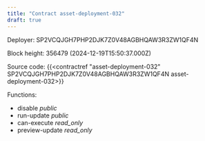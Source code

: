 ```yaml
---
title: "Contract asset-deployment-032"
draft: true
---
```

Deployer: SP2VCQJGH7PHP2DJK7Z0V48AGBHQAW3R3ZW1QF4N


 



Block height: 356479 (2024-12-19T15:50:37.000Z)

Source code: {{<contractref "asset-deployment-032" SP2VCQJGH7PHP2DJK7Z0V48AGBHQAW3R3ZW1QF4N asset-deployment-032>}}

Functions:

* disable _public_
* run-update _public_
* can-execute _read_only_
* preview-update _read_only_
